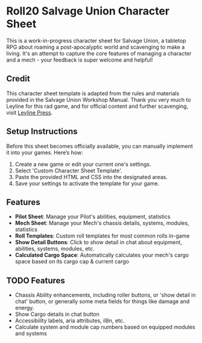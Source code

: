 # Roll20 Salvage Union Character Sheet

This is a work-in-progress character sheet for Salvage Union, a tabletop RPG about roaming a post-apocalyptic world and scavenging to make a living. It's an attempt to capture the core features of managing a character and a mech - your feedback is super welcome and helpful!

## Credit
This character sheet template is adapted from the rules and materials provided in the Salvage Union Workshop Manual. Thank you very much to Leyline for this rad game, and for official content and further scavenging, visit [Leyline Press](https://leyline.press/).

## Setup Instructions
Before this sheet becomes officially available, you can manually implement it into your games. Here’s how:

1. Create a new game or edit your current one's settings.
2. Select 'Custom Character Sheet Template'.
3. Paste the provided HTML and CSS into the designated areas.
4. Save your settings to activate the template for your game.

## Features

- **Pilot Sheet**: Manage your Pilot's abilities, equipment, statistics
- **Mech Sheet**: Manage your Mech's chassis details, systems, modules, statistics
- **Roll Templates**: Custom roll templates for most common rolls in-game
- **Show Detail Buttons**: Click to show detail in chat about equipment, abilities, systems, modules, etc.
- **Calculated Cargo Space**: Automatically calculates your mech's cargo space based on its cargo cap & current cargo

## TODO Features

- Chassis Ability enhancements, including roller buttons, or 'show detail in chat' button, or generally some meta fields for things like damage and energy.
- Show Cargo details in chat button
- Accessibility labels, aria attributes, il8n, etc.
- Calculate system and module cap numbers based on equipped modules and systems